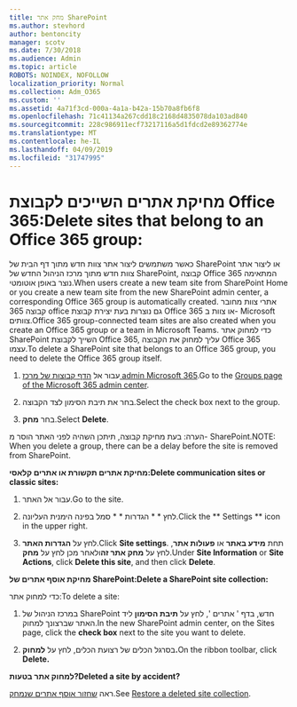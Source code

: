 ```yaml
---
title: מחק אתר SharePoint
ms.author: stevhord
author: bentoncity
manager: scotv
ms.date: 7/30/2018
ms.audience: Admin
ms.topic: article
ROBOTS: NOINDEX, NOFOLLOW
localization_priority: Normal
ms.collection: Adm_O365
ms.custom: ''
ms.assetid: 4a71f3cd-000a-4a1a-b42a-15b70a8fb6f8
ms.openlocfilehash: 71c41134a267cdd18c2168d4835078da103ad840
ms.sourcegitcommit: 228c986911ecf73217116a5d1fdcd2e89362774e
ms.translationtype: MT
ms.contentlocale: he-IL
ms.lasthandoff: 04/09/2019
ms.locfileid: "31747995"
---
```

# <a name="delete-sites-that-belong-to-an-office-365-group"></a><span data-ttu-id="67ae4-102">מחיקת אתרים השייכים לקבוצת Office 365:</span><span class="sxs-lookup"><span data-stu-id="67ae4-102">Delete sites that belong to an Office 365 group:</span></span>

<span data-ttu-id="67ae4-103">כאשר משתמשים ליצור אתר צוות חדש מתוך דף הבית של SharePoint או ליצור אתר צוות חדש מתוך מרכז הניהול החדש של SharePoint, קבוצה Office 365 המתאימה נוצר באופן אוטומטי.</span><span class="sxs-lookup"><span data-stu-id="67ae4-103">When users create a new team site from SharePoint Home or you create a new team site from the new SharePoint admin center, a corresponding Office 365 group is automatically created.</span></span> <span data-ttu-id="67ae4-104">אתרי צוות מחובר קבוצה 365 office גם נוצרות בעת יצירת קבוצת Office 365 או צוות ב- Microsoft צוותים.</span><span class="sxs-lookup"><span data-stu-id="67ae4-104">Office 365 group-connected team sites are also created when you create an Office 365 group or a team in Microsoft Teams.</span></span> <span data-ttu-id="67ae4-105">כדי למחוק אתר SharePoint השייך לקבוצת Office 365, עליך למחוק את הקבוצה Office 365 עצמו.</span><span class="sxs-lookup"><span data-stu-id="67ae4-105">To delete a SharePoint site that belongs to an Office 365 group, you need to delete the Office 365 group itself.</span></span> 
  
1. <span data-ttu-id="67ae4-106">עבור אל [הדף קבוצות של מרכז admin Microsoft 365](https://portal.office.com/adminportal/home#/groups).</span><span class="sxs-lookup"><span data-stu-id="67ae4-106">Go to the [Groups page of the Microsoft 365 admin center](https://portal.office.com/adminportal/home#/groups).</span></span>
    
2. <span data-ttu-id="67ae4-107">בחר את תיבת הסימון לצד הקבוצה.</span><span class="sxs-lookup"><span data-stu-id="67ae4-107">Select the check box next to the group.</span></span>
    
3. <span data-ttu-id="67ae4-108">בחר **מחק**.</span><span class="sxs-lookup"><span data-stu-id="67ae4-108">Select **Delete**.</span></span>
    
<span data-ttu-id="67ae4-109">הערה: בעת מחיקת קבוצה, תיתכן השהיה לפני האתר הוסר מ- SharePoint.</span><span class="sxs-lookup"><span data-stu-id="67ae4-109">NOTE: When you delete a group, there can be a delay before the site is removed from SharePoint.</span></span>
  
**<span data-ttu-id="67ae4-110">מחיקת אתרים תקשורת או אתרים קלאסי:</span><span class="sxs-lookup"><span data-stu-id="67ae4-110">Delete communication sites or classic sites:</span></span>**

1. <span data-ttu-id="67ae4-111">עבור אל האתר.</span><span class="sxs-lookup"><span data-stu-id="67ae4-111">Go to the site.</span></span>
  
2. <span data-ttu-id="67ae4-112">לחץ \* \* הגדרות \* \* סמל בפינה הימנית העליונה.</span><span class="sxs-lookup"><span data-stu-id="67ae4-112">Click the \*\* Settings \*\* icon in the upper right.</span></span> 
  
3. <span data-ttu-id="67ae4-113">לחץ על **הגדרות האתר**.</span><span class="sxs-lookup"><span data-stu-id="67ae4-113">Click **Site settings**.</span></span> <span data-ttu-id="67ae4-114">תחת **מידע באתר** או **פעולות אתר**, לחץ על **מחק אתר זה**ולאחר מכן לחץ על **מחק**.</span><span class="sxs-lookup"><span data-stu-id="67ae4-114">Under **Site Information** or **Site Actions**, click **Delete this site**, and then click **Delete**.</span></span>
  
**<span data-ttu-id="67ae4-115">מחיקת אוסף אתרים של SharePoint:</span><span class="sxs-lookup"><span data-stu-id="67ae4-115">Delete a SharePoint site collection:</span></span>**

<span data-ttu-id="67ae4-116">כדי למחוק אתר:</span><span class="sxs-lookup"><span data-stu-id="67ae4-116">To delete a site:</span></span>
  
1. <span data-ttu-id="67ae4-117">במרכז הניהול של SharePoint חדש, בדף ' אתרים ', לחץ על **תיבת הסימון** ליד האתר שברצונך למחוק.</span><span class="sxs-lookup"><span data-stu-id="67ae4-117">In the new SharePoint admin center, on the Sites page, click the **check box** next to the site you want to delete.</span></span> 
    
2. <span data-ttu-id="67ae4-118">בסרגל הכלים של רצועת הכלים, לחץ על **למחוק.**</span><span class="sxs-lookup"><span data-stu-id="67ae4-118">On the ribbon toolbar, click **Delete.**</span></span>
    
**<span data-ttu-id="67ae4-119">למחוק אתר בטעות?</span><span class="sxs-lookup"><span data-stu-id="67ae4-119">Deleted a site by accident?</span></span>**

<span data-ttu-id="67ae4-120">ראה [שחזור אוסף אתרים שנמחק](https://go.microsoft.com/fwlink/?linkid=867660).</span><span class="sxs-lookup"><span data-stu-id="67ae4-120">See [Restore a deleted site collection](https://go.microsoft.com/fwlink/?linkid=867660).</span></span>
  

